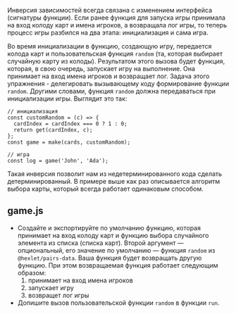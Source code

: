 Инверсия зависимостей всегда связана с изменением интерфейса (сигнатуры функции). Если ранее функция для запуска игры принимала на вход колоду карт и имена игроков, а возвращала лог игры, то теперь процесс игры разбился на два этапа: инициализация и сама игра.

Во время инициализации в функцию, создающую игру, передается колода карт и пользовательская функция `random` (та, которая выбирает случайную карту из колоды). Результатом этого вызова будет функция, которая, в свою очередь, запускает игру на выполнение. Она принимает на вход имена игроков и возвращает лог. Задача этого упражнения - делегировать вызывающему коду формирование функции `random`. Другими словами, функция `random` должна передаваться при инициализации игры. Выглядит это так:

```
// инициализация
const customRandom = (c) => {
  cardIndex = cardIndex === 0 ? 1 : 0;
  return get(cardIndex, c);
};
const game = make(cards, customRandom);

// игра
const log = game('John', 'Ada');
```

Такая инверсия позволит нам из недетерминированного кода сделать детерминированный. В примере выше как раз описывается алгоритм выбора карты, который всегда работает одинаковым способом.

## game.js

* Создайте и экспортируйте по умолчанию функцию, которая принимает на вход колоду карт и функцию выбора случайного элемента из списка (списка карт). Второй аргумент — опциональный, его значение по умолчанию — функция `random` из `@hexlet/pairs-data`. Ваша функция будет возвращать другую функцию. При этом возвращаемая функция работает следующим образом:
    1. принимает на вход имена игроков
    2. запускает игру
    3. возвращет лог игры
* Допишите вызов пользовательской функции `random` в функции `run`.
